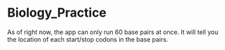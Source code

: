 # Biology_Practice
As of right now, the app can only run 60 base pairs at once. It will tell you the location of each start/stop codons in the base pairs. 